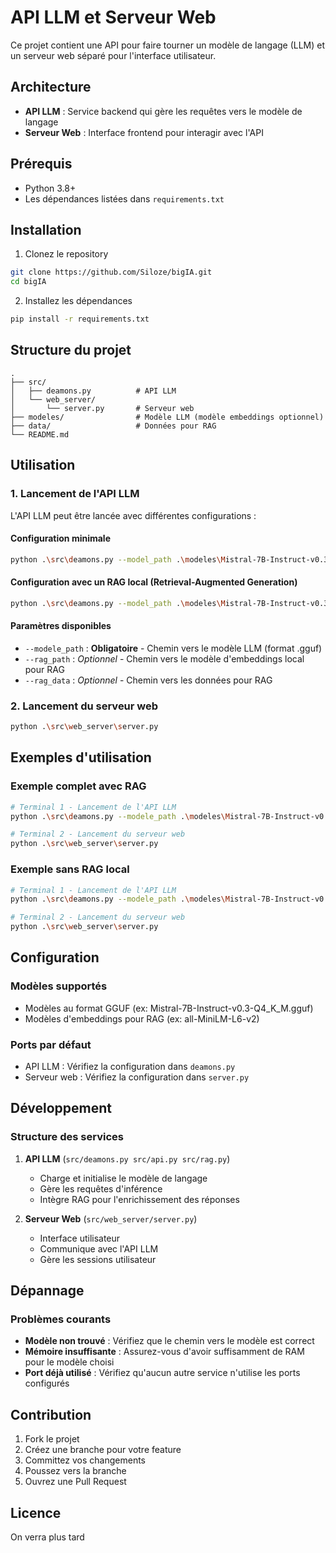 # API LLM et Serveur Web

Ce projet contient une API pour faire tourner un modèle de langage (LLM) et un serveur web séparé pour l'interface utilisateur.

## Architecture

- **API LLM** : Service backend qui gère les requêtes vers le modèle de langage
- **Serveur Web** : Interface frontend pour interagir avec l'API

## Prérequis

- Python 3.8+
- Les dépendances listées dans `requirements.txt`

## Installation

1. Clonez le repository
```bash
git clone https://github.com/Siloze/bigIA.git
cd bigIA
```

2. Installez les dépendances
```bash
pip install -r requirements.txt
```

## Structure du projet

```
.
├── src/
│   ├── deamons.py          # API LLM
│   └── web_server/
│       └── server.py       # Serveur web
├── modeles/                # Modèle LLM (modèle embeddings optionnel)
├── data/                   # Données pour RAG
└── README.md
```

## Utilisation

### 1. Lancement de l'API LLM

L'API LLM peut être lancée avec différentes configurations :

#### Configuration minimale
```bash
python .\src\deamons.py --model_path .\modeles\Mistral-7B-Instruct-v0.3-Q4_K_M.gguf
```

#### Configuration avec un RAG local (Retrieval-Augmented Generation)
```bash
python .\src\deamons.py --model_path .\modeles\Mistral-7B-Instruct-v0.3-Q4_K_M.gguf --rag_path .\modeles\all-MiniLM-L6-v2\
```

#### Paramètres disponibles

- `--modele_path` : **Obligatoire** - Chemin vers le modèle LLM (format .gguf)
- `--rag_path` : *Optionnel* - Chemin vers le modèle d'embeddings local pour RAG
- `--rag_data` : *Optionnel* - Chemin vers les données pour RAG

### 2. Lancement du serveur web

```bash
python .\src\web_server\server.py
```

## Exemples d'utilisation

### Exemple complet avec RAG
```bash
# Terminal 1 - Lancement de l'API LLM
python .\src\deamons.py --modele_path .\modeles\Mistral-7B-Instruct-v0.3-Q4_K_M.gguf --rag_path .\modeles\all-MiniLM-L6-v2\

# Terminal 2 - Lancement du serveur web
python .\src\web_server\server.py
```

### Exemple sans RAG local
```bash
# Terminal 1 - Lancement de l'API LLM
python .\src\deamons.py --modele_path .\modeles\Mistral-7B-Instruct-v0.3-Q4_K_M.gguf

# Terminal 2 - Lancement du serveur web
python .\src\web_server\server.py
```

## Configuration

### Modèles supportés

- Modèles au format GGUF (ex: Mistral-7B-Instruct-v0.3-Q4_K_M.gguf)
- Modèles d'embeddings pour RAG (ex: all-MiniLM-L6-v2)

### Ports par défaut

- API LLM : Vérifiez la configuration dans `deamons.py`
- Serveur web : Vérifiez la configuration dans `server.py`

## Développement

### Structure des services

1. **API LLM** (`src/deamons.py src/api.py src/rag.py`)
   - Charge et initialise le modèle de langage
   - Gère les requêtes d'inférence
   - Intègre RAG pour l'enrichissement des réponses

2. **Serveur Web** (`src/web_server/server.py`)
   - Interface utilisateur
   - Communique avec l'API LLM
   - Gère les sessions utilisateur

## Dépannage

### Problèmes courants

- **Modèle non trouvé** : Vérifiez que le chemin vers le modèle est correct
- **Mémoire insuffisante** : Assurez-vous d'avoir suffisamment de RAM pour le modèle choisi
- **Port déjà utilisé** : Vérifiez qu'aucun autre service n'utilise les ports configurés

## Contribution

1. Fork le projet
2. Créez une branche pour votre feature
3. Committez vos changements
4. Poussez vers la branche
5. Ouvrez une Pull Request

## Licence

On verra plus tard